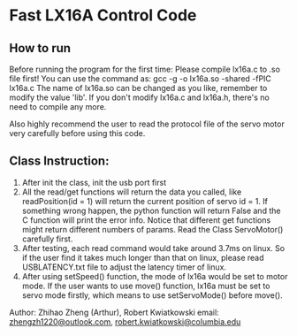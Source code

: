 # Fast LX16A Control Code
## How to run
Before running the program for the first time:
Please compile lx16a.c to .so file first!
You can use the command as:  gcc -g -o lx16a.so -shared -fPIC lx16a.c
The name of lx16a.so can be changed as you like, remember to
modify the value 'lib'.
If you don't modify lx16a.c and lx16a.h, there's no need to compile any more.

Also highly recommend the user to read the protocol file of the servo motor
very carefully before using this code.

## Class Instruction:
1. After init the class, init the usb port first
2. All the read/get functions will return the data you called, like readPosition(id = 1) will return the current position of servo id = 1. If something wrong happen, the python function will return False and the C function will print the error info. Notice that different get functions might return different numbers of params. Read the Class ServoMotor() carefully first.
3. After testing, each read command would take around 3.7ms on linux. So if the user find it takes much longer than that on linux, please read USBLATENCY.txt file to adjust the latency timer of linux.
4. After using setSpeed() function, the mode of lx16a would be set to motor mode. If the user wants to use move() function, lx16a must be set to servo mode firstly, which means to use setServoMode() before move().

Author: Zhihao Zheng (Arthur), Robert Kwiatkowski
email: zhengzh1220@outlook.com, robert.kwiatkowski@columbia.edu
